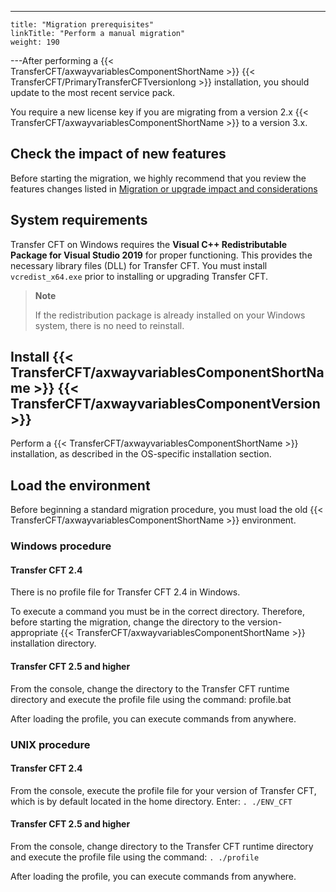 ---
    title: "Migration prerequisites"
    linkTitle: "Perform a manual migration"
    weight: 190
---After performing a {{< TransferCFT/axwayvariablesComponentShortName  >}} {{< TransferCFT/PrimaryTransferCFTversionlong  >}} installation, you should update to the most recent service pack.

You require a new license key if you are migrating from a version 2.x {{< TransferCFT/axwayvariablesComponentShortName  >}} to a version 3.x.

## Check the impact of new features

Before starting the migration, we highly recommend that you review the features changes listed in [Migration or upgrade impact and considerations](../../../#Migratio)

## System requirements

Transfer CFT on Windows requires the **Visual C++ Redistributable Package for Visual Studio 2019** for proper functioning. This provides the necessary library files (DLL) for Transfer CFT. You must install `vcredist_x64.exe` prior to installing or upgrading Transfer CFT.

> **Note**
>
> If the redistribution package is already installed on your Windows system, there is no need to reinstall.

## Install {{< TransferCFT/axwayvariablesComponentShortName  >}} {{< TransferCFT/axwayvariablesComponentVersion  >}}

Perform a {{< TransferCFT/axwayvariablesComponentShortName  >}} installation, as described in the OS-specific installation section.

## Load the environment

Before beginning a standard migration procedure, you must load the old {{< TransferCFT/axwayvariablesComponentShortName  >}} environment.

### Windows procedure

#### Transfer CFT 2.4

There is no profile file for Transfer CFT 2.4 in Windows.

To execute a command you must be in the correct directory. Therefore, before starting the migration, change the directory to the version-appropriate {{< TransferCFT/axwayvariablesComponentShortName  >}} installation directory.

#### Transfer CFT 2.5 and higher

From the console, change the directory to the Transfer CFT runtime directory and execute the profile file using the command: profile.bat

After loading the profile, you can execute commands from anywhere.

### UNIX procedure

#### Transfer CFT 2.4

From the console, execute the profile file for your version of Transfer CFT, which is by default located in the home directory. Enter: `. ./ENV_CFT`

#### Transfer CFT 2.5 and higher

From the console, change directory to the Transfer CFT runtime directory and execute the profile file using the command: `. ./profile`

After loading the profile, you can execute commands from anywhere.
